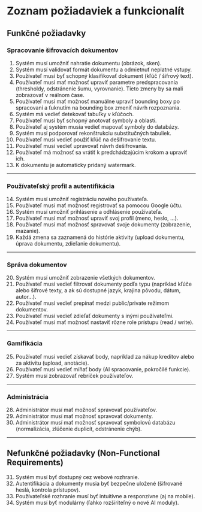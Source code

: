 # Zoznam požiadaviek a funkcionalít

## Funkčné požiadavky

### Spracovanie šifrovacích dokumentov
1. Systém musí umožniť nahratie dokumentu (obrázok, sken).
2. Systém musí validovať formát dokumentu a odmietnuť neplatné vstupy.
3. Používateľ musí byť schopný klasifikovať dokument (kľúč / šifrový text).
4. Používateľ musí mať možnosť upraviť parametre predspracovania (thresholdy, odstránenie šumu, vyrovnanie). Tieto zmeny by sa mali zobrazovať v reálnom čase.
5. Používateľ musí mať možnosť manuálne upraviť bounding boxy po spracovaní a ťuknutím na bounding box zmeniť návrh rozpoznania.
6. Systém má vedieť detekovať tabuľky v kľúčoch.
7. Používateľ musí byť schopný anotovať symboly a oblasti.
8. Používateľ aj systém musia vedieť mapovať symboly do databázy.
9. Systém musí podporovať rekonštrukciu substitučných tabuliek.
10. Používateľ musí vedieť použiť kľúč na dešifrovanie textu.
11. Používateľ musí vedieť upravovať návrh dešifrovania.
12. Používateľ má možnosť sa vrátiť k predchádzajúcim krokom a upraviť ich.
13. K dokumentu je automaticky pridaný watermark.

---

### Používateľský profil a autentifikácia
14. Systém musí umožniť registráciu nového používateľa.
15. Používateľ musí mať možnosť registrovať sa pomocou Google účtu.
16. Systém musí umožniť prihlásenie a odhlásenie používateľa.
17. Používateľ musí mať možnosť upraviť svoj profil (meno, heslo, ...).
18. Používateľ musí mať možnosť spravovať svoje dokumenty (zobrazenie, mazanie).
19. Každá zmena sa zaznamená do histórie aktivity (upload dokumentu, úprava dokumentu, zdieľanie dokumentu).

---

### Správa dokumentov
20. Systém musí umožniť zobrazenie všetkých dokumentov.
21. Používateľ musí vedieť filtrovať dokumenty podľa typu (napríklad kľúče alebo šifrové texty, a ak sú dostupné jazyk, krajina pôvodu, dátum, autor...).
22. Používateľ musí vedieť prepínať medzi public/private režimom dokumentov.
23. Používateľ musí vedieť zdieľať dokumenty s inými používateľmi.
24. Používateľ musí mať možnosť nastaviť rôzne role prístupu (read / write).

---

### Gamifikácia
25. Používateľ musí vedieť získavať body, napríklad za nákup kreditov alebo za aktivitu (upload, anotácie).
26. Používateľ musí vedieť míňať body (AI spracovanie, pokročilé funkcie).
27. Systém musí zobrazovať rebríček používateľov.

---

### Administrácia
28. Administrátor musí mať možnosť spravovať používateľov.
29. Administrátor musí mať možnosť spravovať dokumenty.
30. Administrátor musí mať možnosť spravovať symbolovú databázu (normalizácia, zlúčenie duplicít, odstránenie chýb).

---

## Nefunkčné požiadavky (Non-Functional Requirements)
31. Systém musí byť dostupný cez webové rozhranie.
32. Autentifikácia a dokumenty musia byť bezpečne uložené (šifrované heslá, kontrola prístupov).
33. Používateľské rozhranie musí byť intuitívne a responzívne (aj na mobile).
34. Systém musí byť modulárny (ľahko rozšíriteľný o nové AI moduly).
